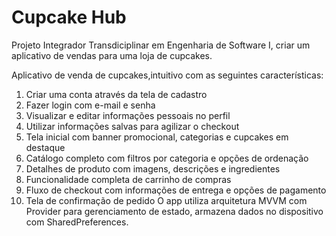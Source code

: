 # Cupcake Hub
 Projeto Integrador Transdiciplinar em Engenharia de Software I, criar um aplicativo de vendas para uma loja de cupcakes.
 
Aplicativo de venda de cupcakes,intuitivo com as seguintes características:
1. Criar uma conta através da tela de  cadastro
2. Fazer login com e-mail e senha
3. Visualizar e editar informações pessoais no perfil
4. Utilizar informações salvas para agilizar o checkout
5. Tela inicial com banner promocional, categorias e cupcakes em destaque
6. Catálogo completo com filtros por categoria e opções de ordenação
7. Detalhes de produto com imagens, descrições e ingredientes
8. Funcionalidade completa de carrinho de compras
9. Fluxo de checkout com informações de entrega e opções de pagamento
10. Tela de confirmação de pedido
O app utiliza arquitetura MVVM com Provider para gerenciamento de estado, armazena dados no dispositivo com SharedPreferences.
